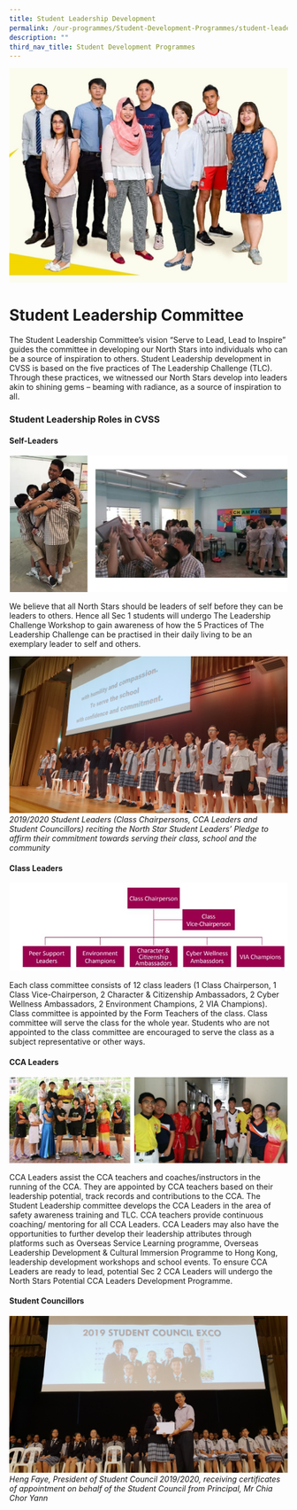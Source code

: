 ```yaml
---
title: Student Leadership Development
permalink: /our-programmes/Student-Development-Programmes/student-leadership-development
description: ""
third_nav_title: Student Development Programmes
---
```

![](/images/SLcomm_main.jpg)
# Student Leadership Committee

The Student Leadership Committee’s vision “Serve to Lead, Lead to Inspire” guides the committee in developing our North Stars into individuals who can be a source of inspiration to others. Student Leadership development in CVSS is based on the five practices of The Leadership Challenge (TLC). Through these practices, we witnessed our North Stars develop into leaders akin to shining gems – beaming with radiance, as a source of inspiration to all.

### Student Leadership Roles in CVSS

#### Self-Leaders
![](/images/sld.jpg)

We believe that all North Stars should be leaders of self before they can be leaders to others. Hence all Sec 1 students will undergo The Leadership Challenge Workshop to gain awareness of how the 5 Practices of The Leadership Challenge can be practised in their daily living to be an exemplary leader to self and others.

![](/images/Our%202019_2020%20Student%20Leaders%20reciting%20the%20North%20Star%20Student%20Leaders%20Pledge.jpg)
*2019/2020 Student Leaders (Class Chairpersons, CCA Leaders and Student Councillors) reciting the North Star Student Leaders’ Pledge to affirm their commitment towards serving their class, school and the community*

#### Class Leaders
![](/images/class%20leaders%20template_2018.jpg)

Each class committee consists of 12 class leaders (1 Class Chairperson, 1 Class Vice-Chairperson, 2 Character & Citizenship Ambassadors, 2 Cyber Wellness Ambassadors, 2 Environment Champions, 2 VIA Champions). Class committee is appointed by the Form Teachers of the class. Class committee will serve the class for the whole year. Students who are not appointed to the class committee are encouraged to serve the class as a subject representative or other ways.

#### CCA Leaders
![](/images/sld2.jpg)

CCA Leaders assist the CCA teachers and coaches/instructors in the running of the CCA. They are appointed by CCA teachers based on their leadership potential, track records and contributions to the CCA. The Student Leadership committee develops the CCA Leaders in the area of safety awareness training and TLC. CCA teachers provide continuous coaching/ mentoring for all CCA Leaders. CCA Leaders may also have the opportunities to further develop their leadership attributes through platforms such as Overseas Service Learning programme, Overseas Leadership Development & Cultural Immersion Programme to Hong Kong, leadership development workshops and school events. To ensure CCA Leaders are ready to lead, potential Sec 2 CCA Leaders will undergo the North Stars Potential CCA Leaders Development Programme.

#### Student Councillors
![](/images/Heng%20Faye,%20President%20of%20Student%20Council%202019_2020%20receiving%20certificates%20of%20appointment.jpg)
*Heng Faye, President of Student Council 2019/2020, receiving certificates of appointment on behalf of the Student Council from Principal, Mr Chia Chor Yann*